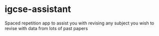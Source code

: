 # igcse-assistant
Spaced repetition app to assist you with revising any subject you wish to revise with data from lots of past papers
